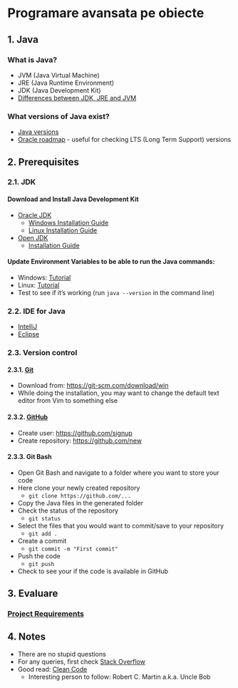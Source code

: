 # Programare avansata pe obiecte

## 1. Java

### What is Java?
- JVM (Java Virtual Machine)
- JRE (Java Runtime Environment)
- JDK (Java Development Kit)
- [Differences between JDK, JRE and JVM](https://www.geeksforgeeks.org/differences-jdk-jre-jvm/)

### What versions of Java exist?
- [Java versions](https://www.java.com/releases/fullmatrix/)
- [Oracle roadmap](https://www.oracle.com/java/technologies/java-se-support-roadmap.html) - useful for checking LTS (Long Term Support) versions

## 2. Prerequisites

### 2.1. JDK

#### Download and Install Java Development Kit
- [Oracle JDK](https://www.oracle.com/java/technologies/downloads/#jdk17-windows)
  - [Windows Installation Guide](https://docs.oracle.com/en/java/javase/17/install/installation-jdk-microsoft-windows-platforms.html)
  - [Linux Installation Guide](https://docs.oracle.com/en/java/javase/17/install/installation-jdk-linux-platforms.html)
- [Open JDK](https://adoptium.net/)
  - [Installation Guide](https://adoptium.net/installation.html)

#### Update Environment Variables to be able to run the Java commands:
- Windows: [Tutorial](https://www.thewindowsclub.com/set-java_home-in-windows-10)
- Linux: [Tutorial](https://sharadchhetri.com/how-to-set-java-environment-variables-in-linux-or-centos/)
- Test to see if it’s working (run `java --version` in the command line)


### 2.2. IDE for Java
- [IntelliJ](https://www.jetbrains.com/idea/)
- [Eclipse](https://www.eclipse.org/)

### 2.3. Version control

#### 2.3.1. [Git](https://git-scm.com/)
- Download from: https://git-scm.com/download/win
- While doing the installation, you may want to change the default text editor from Vim to something else

#### 2.3.2. [GitHub](https://github.com/)
- Create user: https://github.com/signup
- Create repository: https://github.com/new

#### 2.3.3. Git Bash
- Open Git Bash and navigate to a folder where you want to store your code
- Here clone your newly created repository
  - `git clone https://github.com/...`
- Copy the Java files in the generated folder
- Check the status of the repository
  - `git status`
- Select the files that you would want to commit/save to your repository
  - `git add .`
- Create a commit
  - `git commit -m "First commit"`
- Push the code
  - `git push`
- Check to see your if the code is available in GitHub


## 3. Evaluare

### [Project Requirements](/Project%20Requirements/Requirements.md)

## 4. Notes
- There are no stupid questions
- For any queries, first check [Stack Overflow](https://stackoverflow.com/)
- Good read: [Clean Code](https://www.goodreads.com/book/show/3735293-clean-code)
  - Interesting person to follow: Robert C. Martin a.k.a. Uncle Bob
